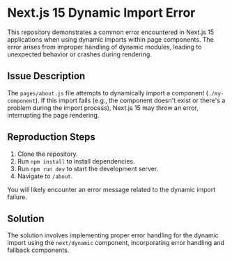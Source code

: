 # Next.js 15 Dynamic Import Error

This repository demonstrates a common error encountered in Next.js 15 applications when using dynamic imports within page components. The error arises from improper handling of dynamic modules, leading to unexpected behavior or crashes during rendering.

## Issue Description
The `pages/about.js` file attempts to dynamically import a component (`./my-component`). If this import fails (e.g., the component doesn't exist or there's a problem during the import process), Next.js 15 may throw an error, interrupting the page rendering.

## Reproduction Steps
1. Clone the repository.
2. Run `npm install` to install dependencies.
3. Run `npm run dev` to start the development server.
4. Navigate to `/about`.

You will likely encounter an error message related to the dynamic import failure.

## Solution
The solution involves implementing proper error handling for the dynamic import using the `next/dynamic` component, incorporating error handling and fallback components.
